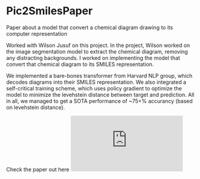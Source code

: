 # Pic2SmilesPaper
Paper about a model that convert a chemical diagram drawing to its computer representation

Worked with Wilson Jusuf on this project. In the project, Wilson worked on the image segmentation model to extract the chemical diagram, removing any distracting backgrounds. I worked on implementing the model that convert that chemical diagram to its SMILES representation.

We implemented a bare-bones transformer from Harvard NLP group, which decodes diagrams into their SMILES representation.
We also integrated a self-critical training scheme, which uses policy gradient to optimize the model to minimize the levehstein distance between target and prediction. All in all, we managed to get a SOTA performance of ~75+% accurancy (based on levehstein distance). 

Check the paper out here ![paper.pdf](https://github.com/Leoputera2407/Pic2SmilesPaper/blob/master/paper.pdf) 
